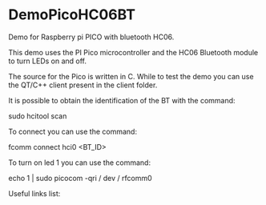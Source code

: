 # DemoPicoHC06BT
Demo for Raspberry pi PICO with bluetooth HC06.


This demo uses the PI Pico microcontroller and the HC06 Bluetooth module to turn LEDs on and off.

The source for the Pico is written in C. While to test the demo you can use the QT/C++ client present in the client folder.

It is possible to obtain the identification of the BT with the command:

sudo hcitool scan

To connect you can use the command:

fcomm connect hci0 <BT_ID>

To turn on led 1 you can use the command:

echo 1 | sudo picocom -qri / dev / rfcomm0

Useful links list:
